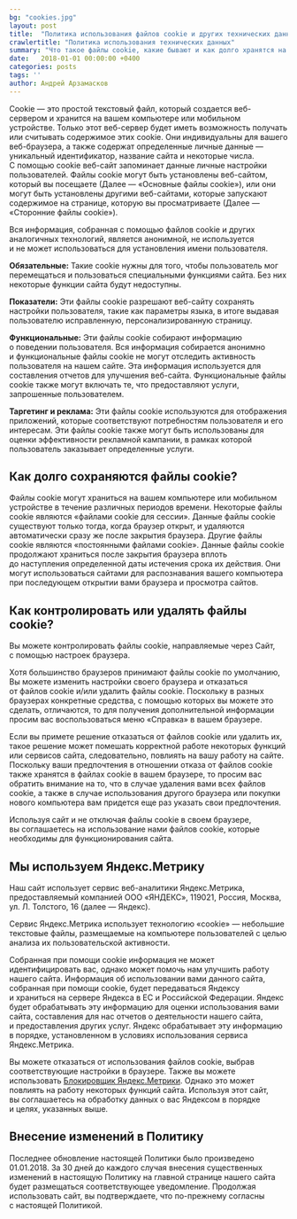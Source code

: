 ```yaml
---
bg: "cookies.jpg"
layout: post
title:  "Политика использования файлов cookie и других технических данных"
crawlertitle: "Политика использования технических данных"
summary: "Что такое файлы cookie, какие бывают и как долго хранятся на компьютере. Как можно управлять файлами cookie. Яндекс.Метрика."
date:   2018-01-01 00:00:00 +0400
categories: posts
tags: ''
author: Андрей Арзамасков
---
```

Cookie&nbsp;&mdash; это простой текстовый файл, который создается веб-сервером и&nbsp;хранится на&nbsp;вашем компьютере или мобильном устройстве. Только этот веб-сервер будет иметь возможность получать или считывать содержимое этих сookie. Они индивидуальны для вашего веб-браузера, а&nbsp;также содержат определенные личные данные&nbsp;&mdash; уникальный идентификатор, название сайта и&nbsp;некоторые числа. С&nbsp;помощью cookie веб-сайт запоминает данные личные настройки пользователей. Файлы сookie могут быть установлены веб-сайтом, который вы&nbsp;посещаете (Далее&nbsp;&mdash; &laquo;Основные файлы сookie&raquo;), или они могут быть установлены другими веб-сайтами, которые запускают содержимое на&nbsp;странице, которую вы&nbsp;просматриваете (Далее&nbsp;&mdash; &laquo;Сторонние файлы сookie&raquo;).

Вся информация, собранная с&nbsp;помощью файлов cookie и&nbsp;других аналогичных технологий, является анонимной, не&nbsp;используется и&nbsp;не&nbsp;может использоваться для установления имени пользователя.

**Обязательные:** Такие сookie нужны для того, чтобы пользователь мог перемещаться и&nbsp;пользоваться специальными функциями сайта. Без них некоторые функции сайта будут недоступны.

**Показатели:** Эти файлы сookie разрешают веб-сайту сохранять настройки пользователя, такие как параметры языка, в&nbsp;итоге выдавая пользователю исправленную, персонализированную страницу.

**Функциональные:** Эти файлы сookie собирают информацию о&nbsp;поведении пользователя. Вся информация собирается анонимно и&nbsp;функциональные файлы сookie не&nbsp;могут отследить активность пользователя на&nbsp;нашем сайте. Эта информация используется для составления отчетов для улучшения веб-сайта. Функциональные файлы сookie также могут включать&nbsp;те, что предоставляют услуги, запрошенные пользователем.

**Таргетинг и&nbsp;реклама:** Эти файлы сookie используются для отображения приложений, которые соответствуют потребностям пользователя и&nbsp;его интересам. Эти файлы сookie также могут быть использованы для оценки эффективности рекламной кампании, в&nbsp;рамках которой пользователь заказывает определенные услуги.

Как долго сохраняются файлы cookie?
-----------------------------------
Файлы cookie могут храниться на&nbsp;вашем компьютере или мобильном устройстве в&nbsp;течение различных периодов времени. Некоторые файлы cookie являются &laquo;файлами cookie для сессии&raquo;. Данные файлы cookie существуют только тогда, когда браузер открыт, и&nbsp;удаляются автоматически сразу&nbsp;же после закрытия браузера. Другие файлы cookie являются &laquo;постоянными файлами cookie&raquo;. Данные файлы cookie продолжают храниться после закрытия браузера вплоть до&nbsp;наступления определенной даты истечения срока их&nbsp;действия. Они могут использоваться сайтами для распознавания вашего компьютера при последующем открытии вами браузера и&nbsp;просмотра сайтов.

Как контролировать или удалять файлы cookie?
--------------------------------------------
Вы&nbsp;можете контролировать файлы cookie, направляемые через Сайт, с&nbsp;помощью настроек браузера.

Хотя большинство браузеров принимают файлы cookie по&nbsp;умолчанию, Вы&nbsp;можете изменить настройки своего браузера и&nbsp;отказаться от&nbsp;файлов cookie и/или удалить файлы cookie. Поскольку в&nbsp;разных браузерах конкретные средства, с&nbsp;помощью которых&nbsp;вы можете это сделать, отличаются, то&nbsp;для получения дополнительной информации просим вас воспользоваться меню &laquo;Справка&raquo; в&nbsp;вашем браузере.

Если вы&nbsp;примете решение отказаться от&nbsp;файлов cookie или удалить&nbsp;их, такое решение может помешать корректной работе некоторых функций или сервисов сайта, следовательно, повлиять на&nbsp;вашу работу на&nbsp;сайте. Поскольку ваши предпочтения в отношении отказа от&nbsp;файлов cookie также хранятся в&nbsp;файлах cookie в&nbsp;вашем браузере, то&nbsp;просим вас обратить внимание на&nbsp;то, что в&nbsp;случае удаления вами всех файлов cookie, а&nbsp;также в&nbsp;случае использования другого браузера или покупки нового компьютера вам придется еще раз указать свои предпочтения.

Используя сайт и&nbsp;не&nbsp;отключая файлы cookie в&nbsp;своем браузере, вы&nbsp;соглашаетесь на&nbsp;использование нами файлов cookie, которые необходимы для функционирования сайта.

Мы&nbsp;используем Яндекс.Метрику
---------------------------------
Наш сайт использует сервис веб-аналитики Яндекс.Метрика, предоставляемый компанией ООО &laquo;ЯНДЕКС&raquo;, 119021, Россия, Москва, ул. Л.&nbsp;Толстого, 16&nbsp;(далее&nbsp;&mdash; Яндекс).

Сервис Яндекс.Метрика использует технологию &laquo;cookie&raquo;&nbsp;&mdash; небольшие текстовые файлы, размещаемые на&nbsp;компьютере пользователей с&nbsp;целью анализа их&nbsp;пользовательской активности.

Собранная при помощи cookie информация не&nbsp;может идентифицировать вас, однако может помочь нам улучшить работу нашего сайта. Информация об&nbsp;использовании вами данного сайта, собранная при помощи cookie, будет передаваться Яндексу и&nbsp;храниться на&nbsp;сервере Яндекса в&nbsp;ЕС и&nbsp;Российской Федерации. Яндекс будет обрабатывать эту информацию для оценки использования вами сайта, составления для нас отчетов о&nbsp;деятельности нашего сайта, и&nbsp;предоставления других услуг. Яндекс обрабатывает эту информацию в&nbsp;порядке, установленном в&nbsp;условиях использования сервиса Яндекс.Метрика.

Вы&nbsp;можете отказаться от&nbsp;использования файлов cookie, выбрав соответствующие настройки в&nbsp;браузере. Также вы&nbsp;можете использовать [Блокировщик Яндекс.Метрики][metrica]. Однако это может повлиять на&nbsp;работу некоторых функций сайта. Используя этот сайт, вы&nbsp;соглашаетесь на&nbsp;обработку данных о&nbsp;вас Яндексом в&nbsp;порядке и&nbsp;целях, указанных выше.

Внесение изменений в&nbsp;Политику
----------------------------------
Последнее обновление настоящей Политики было произведено 01.01.2018. За&nbsp;30&nbsp;дней до&nbsp;каждого случая внесения существенных изменений в&nbsp;настоящую Политику на&nbsp;главной странице нашего сайта будет размещаться соответствующее уведомление. Продолжая использовать сайт, вы&nbsp;подтверждаете, что по-прежнему согласны с&nbsp;настоящей Политикой.



[metrica]: https://yandex.ru/support/metrika/general/opt-out.html
